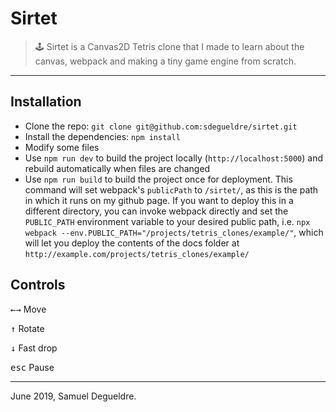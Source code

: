 # Sirtet

> 🕹️ Sirtet is a Canvas2D Tetris clone that I made to learn about the canvas, webpack and making a tiny game engine from scratch.

* * *

## Installation

* Clone the repo: `git clone git@github.com:sdegueldre/sirtet.git`
* Install the dependencies: `npm install`
* Modify some files
* Use `npm run dev` to build the project locally (`http://localhost:5000`) and rebuild automatically when files are changed
* Use `npm run build` to build the project once for deployment. This command will set webpack's `publicPath` to `/sirtet/`, as this is the path in which it runs on my github page. If you want to deploy this in a different directory, you can invoke webpack directly and set the `PUBLIC_PATH` environment variable to your desired public path, i.e. `npx webpack --env.PUBLIC_PATH="/projects/tetris_clones/example/"`, which will let you deploy the contents of the docs folder at `http://example.com/projects/tetris_clones/example/`

## Controls

<kbd>←</kbd><kbd>→</kbd> Move

<kbd>↑</kbd> Rotate

<kbd>↓</kbd> Fast drop

<kbd>esc</kbd> Pause

* * *

June 2019, Samuel Degueldre.
